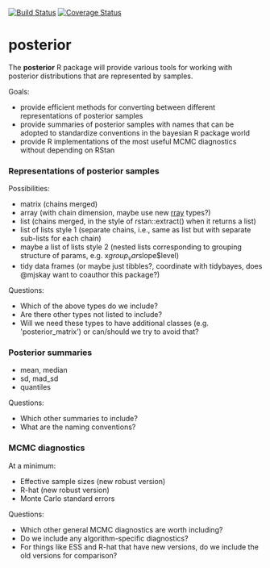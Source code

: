 [![Build Status](https://travis-ci.org/jgabry/posterior.svg?branch=master)](https://travis-ci.org/jgabry/posterior)
[![Coverage Status](https://codecov.io/github/jgabry/posterior/coverage.svg?branch=master)](https://codecov.io/github/jgabry/posterior?branch=master)

# posterior

The **posterior** R package will provide various tools for working with posterior distributions that are represented by samples.

Goals: 

* provide efficient methods for converting between different representations of posterior samples
* provide summaries of posterior samples with names that can be adopted to standardize conventions in the bayesian R package world
* provide R implementations of the most useful MCMC diagnostics without depending on RStan

### Representations of posterior samples

Possibilities:

* matrix (chains merged)
* array (with chain dimension, maybe use new [rray](https://cran.r-project.org/web/packages/rray/index.html) types?)
* list (chains merged, in the style of rstan::extract() when it returns a list)
* list of lists style 1 (separate chains, i.e., same as list but with separate sub-lists for each chain)
* maybe a list of lists style 2 (nested lists corresponding to grouping structure of params, e.g. x$group_var$slope$level)
* tidy data frames (or maybe just tibbles?, coordinate with tidybayes, does @mjskay want to coauthor this package?)

Questions: 

* Which of the above types do we include? 
* Are there other types not listed to include?
* Will we need these types to have additional classes (e.g. 'posterior_matrix') or can/should we try to avoid that?

### Posterior summaries

* mean, median
* sd, mad_sd
* quantiles

Questions: 

* Which other summaries to include? 
* What are the naming conventions? 

### MCMC diagnostics

At a minimum: 

* Effective sample sizes (new robust version)
* R-hat (new robust version)
* Monte Carlo standard errors

Questions: 

* Which other general MCMC diagnostics are worth including? 
* Do we include any algorithm-specific diagnostics? 
* For things like ESS and R-hat that have new versions, do we include the old versions for comparison?
